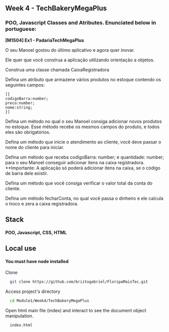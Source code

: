 
## Week 4 - TechBakeryMegaPlus

### POO, Javascript Classes and Atributes. Enunciated below in portuguese:

**[M1S04] Ex1 - PadariaTechMegaPlus**

O seu Manoel gostou do último aplicativo e agora quer inovar.

Ele quer que você construa a aplicação utilizando orientação a objetos.

Construa uma classe chamada CaixaRegistradora

Defina um atributo que armazene vários produtos no estoque contendo os seguintes campos:

    [{
    codigoBarra:number;
    preco:number;
    nome:string;
    }]

Defina um método no qual o seu Manoel consiga adicionar novos produtos no estoque. Esse método recebe os mesmos campos do produto, e todos eles são obrigatórios.

Defina um método que inicie o atendimento ao cliente, você deve passar o nome do cliente para iniciar.

Defina um método que receba codigoBarra: number; e quantidade: number; para o seu Manoel conseguir adicionar itens na caixa registradora. **Importante: A aplicação só poderá adicionar itens na caixa, se o código de barra dele existir.

Defina um método que você consiga verificar o valor total da conta do cliente.

Defina um método fecharConta, no qual você passa o dinheiro e ele calcula o troco e zera a caixa registradora.
## Stack

#### POO, Javascript, CSS, HTML
## Local use

#### You must have node installed
Clone

```bash
  git clone https://github.com/briitogabriel/FloripaMaisTec.git
```

Access project's directory

```bash
  cd Module1/Week4/TechBakeryMegaPlus
```

Open html main file (index) and interact to see the document object manipulation.

```bash
  index.html
```